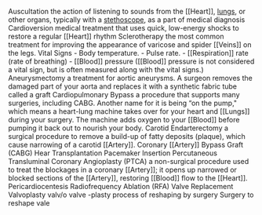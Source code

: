 Auscultation
	the action of listening to sounds from the [[Heart]], [lungs](https://www.google.com/search?client=firefox-b-1-d&sca_esv=4997d9601951f80e&sxsrf=ADLYWILRt3RX-pFBLrigwhRxz43lfI1CrA:1727872631290&q=lungs&si=ACC90nyrPgcbTBsFIq03NzrKCa0g92kjqrO0Ao919OY7Q9M6pS4yH_SEfXtrkZwXi8lM7ZD65p4cc8_TiAHRzFOjEF9HLloDew%3D%3D&expnd=1&sa=X&ved=2ahUKEwi-zZ6T2--IAxXRhIkEHXF9JOYQyecJegQIFBAO), or other organs, typically with a [stethoscope](https://www.google.com/search?client=firefox-b-1-d&sca_esv=4997d9601951f80e&sxsrf=ADLYWILRt3RX-pFBLrigwhRxz43lfI1CrA:1727872631290&q=stethoscope&si=ACC90nwZrNcJVJVL0KSmGGq5Ka2Y9_zCe8iRKA1Gox3K6Mzn5g_rMlTfiPd7MHiOEbSUe772w7f2_W2XNh8GZKWO6GfInFCR8IKa3nKC20LD_P5-V8fsIh0%3D&expnd=1&sa=X&ved=2ahUKEwi-zZ6T2--IAxXRhIkEHXF9JOYQyecJegQIFBAP), as a part of medical diagnosis
Cardioversion
	medical treatment that uses quick, low-energy shocks to restore a regular [[Heart]] rhythm
Sclerotherapy
	the most common treatment for improving the appearance of varicose and spider [[Veins]] on the legs.
Vital Signs
	- Body temperature.
	- Pulse rate.
	- [[Respiration]] rate (rate of breathing)
	- [[Blood]] pressure ([[Blood]] pressure is not considered a vital sign, but is often measured along with the vital signs.)
Aneurysmectomy
	a treatment for aortic aneurysms. A surgeon removes the damaged part of your aorta and replaces it with a synthetic fabric tube called a graft
Cardiopulmonary Bypass
	a procedure that supports many surgeries, including CABG. Another name for it is being “on the pump," which means a heart-lung machine takes over for your heart and [[Lungs]] during your surgery. The machine adds oxygen to your [[Blood]] before pumping it back out to nourish your body.
Carotid Endarterectomy
	a surgical procedure to remove a build-up of fatty deposits (plaque), which cause narrowing of a carotid [[Artery]].
Coronary [[Artery]] Bypass Graft (CABG)
Hear Transplantation
Pacemaker Insertion
Percutaneous Transluminal Coronary Angioplasty (PTCA)
	a non-surgical procedure used to treat the blockages in a coronary [[Artery]]; it opens up narrowed or blocked sections of the [[Artery]], restoring [[Blood]] flow to the [[Heart]].
Pericardiocentesis
Radiofrequency Ablation (RFA)
Valve Replacement
Valvoplasty
	valv/o valve
	-plasty process of reshaping by surgery
	Surgery to reshape vale